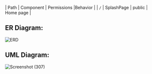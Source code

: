 

| Path | Component | Permissions |Behavior |
| `/`   | SplashPage    | public    | Home page    |

## ER Diagram:
![ERD](https://user-images.githubusercontent.com/92247926/146616334-5b9af3b9-c8a3-4ca2-94f1-db2f15e40302.png)

## UML Diagram:
![Screenshot (307)](https://user-images.githubusercontent.com/92247926/146642620-f8a25529-f3d8-4575-b88b-b5f100884a1e.png)

